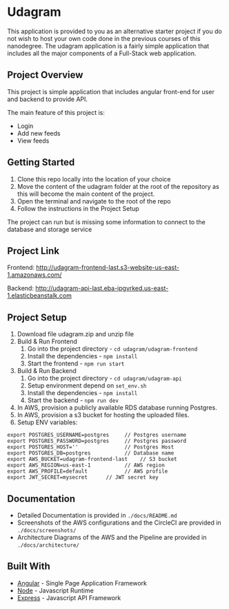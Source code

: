 # Udagram

This application is provided to you as an alternative starter project if you do not wish to host your own code done in the previous courses of this nanodegree. The udagram application is a fairly simple application that includes all the major components of a Full-Stack web application.

## Project Overview
This project is simple application that includes angular front-end for user and backend to provide API.

The main feature of this project is:

- Login
- Add new feeds
- View feeds

## Getting Started
1. Clone this repo locally into the location of your choice
2. Move the content of the udagram folder at the root of the repository as this will become the main content of the project.
3. Open the terminal and navigate to the root of the repo
4. Follow the instructions in the Project Setup

The project can run but is missing some information to connect to the database and storage service

## Project Link
Frontend: http://udagram-frontend-last.s3-website-us-east-1.amazonaws.com/

Backend: http://udagram-api-last.eba-ipgvrked.us-east-1.elasticbeanstalk.com

## Project Setup
1. Download file udagram.zip and unzip file
2. Build & Run Frontend
   1. Go into the project directory - `cd udagram/udagram-frontend`
   2. Install the dependencies - `npm install`
   3. Start the frontend - `npm run start`
3. Build & Run Backend
   1. Go into the project directory - `cd udagram/udagram-api`
   2. Setup environment depend on `set_env.sh`
   3. Install the dependencies - `npm install`
   4. Start the backend - `npm run dev`
4. In AWS, provision a publicly available RDS database running Postgres.
5. In AWS, provision a s3 bucket for hosting the uploaded files.
6. Setup ENV variables:

```
export POSTGRES_USERNAME=postgres     // Postgres username
export POSTGRES_PASSWORD=postgres     // Postgres password
export POSTGRES_HOST=''               // Postgres Host
export POSTGRES_DB=postgres           // Database name
export AWS_BUCKET=udagram-frontend-last    // S3 bucket
export AWS_REGION=us-east-1           // AWS region
export AWS_PROFILE=default            // AWS profile
export JWT_SECRET=mysecret      // JWT secret key
```

## Documentation

- Detailed Documentation is provided in `./docs/README.md`
- Screenshots of the AWS configurations and the CircleCI are provided in `./docs/screenshots/`
- Architecture Diagrams of the AWS and the Pipeline are provided in `./docs/architecture/`

## Built With

- [Angular](https://angular.io/) - Single Page Application Framework
- [Node](https://nodejs.org) - Javascript Runtime
- [Express](https://expressjs.com/) - Javascript API Framework
